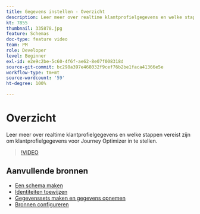 ```yaml
---
title: Gegevens instellen - Overzicht
description: Leer meer over realtime klantprofielgegevens en welke stappen vereist zijn om klantprofielgegevens voor Journey Optimizer in te stellen.
kt: 7855
thumbnail: 335878.jpg
feature: Schemas
doc-type: feature video
team: PM
role: Developer
level: Beginner
exl-id: e2e9c2be-5c60-4f6f-ae62-8e07f008318d
source-git-commit: bc298a397e468032f9cef76b2be1faca41366e5e
workflow-type: tm+mt
source-wordcount: '59'
ht-degree: 100%

---
```


# Overzicht

Leer meer over realtime klantprofielgegevens en welke stappen vereist zijn om klantprofielgegevens voor Journey Optimizer in te stellen.

>[!VIDEO](https://video.tv.adobe.com/v/335878?quality=12)

## Aanvullende bronnen

* [Een schema maken](/help/set-up-data/create-schema.md)
* [Identiteiten toewijzen](/help/set-up-data/map-identities.md)
* [Gegevenssets maken en gegevens opnemen](/help/set-up-data/create-datasets-and-ingest-data.md)
* [Bronnen configureren](/help/set-up-data/configure-source-connectors.md)
